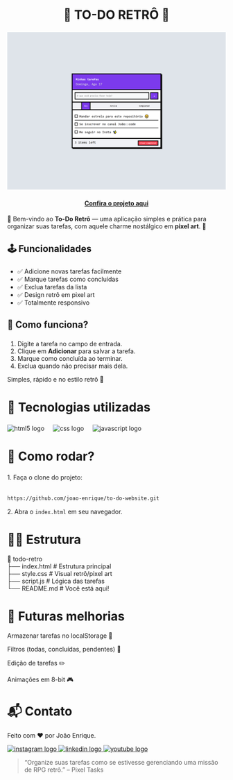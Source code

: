 <h1 align="center">📝 TO-DO RETRÔ 📝</h1>

###

<img src="preview.png"/>

<h4 align="center"><a href="https://joao-enrique.github.io/to-do-website/">Confira o projeto aqui</a></h4>

👾 Bem-vindo ao **To-Do Retrô** — uma aplicação simples e prática para organizar suas tarefas, com aquele charme nostálgico em **pixel art**. 🚀  

###

<h2 align="left">🕹️ Funcionalidades</h2>

###
- ✅ Adicione novas tarefas facilmente  
- ✅ Marque tarefas como concluídas  
- ✅ Exclua tarefas da lista  
- ✅ Design retrô em pixel art  
- ✅ Totalmente responsivo  

###

<h2 align="left">🧠 Como funciona?</h2>

###
1. Digite a tarefa no campo de entrada.  
2. Clique em **Adicionar** para salvar a tarefa.  
3. Marque como concluída ao terminar.  
4. Exclua quando não precisar mais dela.  

Simples, rápido e no estilo retrô 🎨  

###

<h1 align="left">💾 Tecnologias utilizadas</h1>

###
<div align="left">
  <img src="https://cdn.jsdelivr.net/gh/devicons/devicon/icons/html5/html5-original.svg" height="40" alt="html5 logo"  />
  <img width="12" />
  <img src="https://cdn.jsdelivr.net/gh/devicons/devicon/icons/css3/css3-original.svg" height="40" alt="css logo"  />
  <img width="12" />
  <img src="https://cdn.jsdelivr.net/gh/devicons/devicon/icons/javascript/javascript-original.svg" height="40" alt="javascript logo"  />
</div>

###

<h1 align="left">🧪 Como rodar?</h1>

###
<p align="left">1. Faça o clone do projeto:</p>

```bash

https://github.com/joao-enrique/to-do-website.git

```

<p align="left">2. Abra o <code>index.html</code> em seu navegador.</p>
<h1 align="left">👨‍💻 Estrutura</h1>

📁 todo-retro<br>
├── index.html # Estrutura principal<br>
├── style.css # Visual retrô/pixel art<br>
├── script.js # Lógica das tarefas<br>
└── README.md # Você está aqui!

<h1 align="left">🔮 Futuras melhorias</h1>

Armazenar tarefas no localStorage 💾

Filtros (todas, concluídas, pendentes) 🔎

Edição de tarefas ✏️

Animações em 8-bit 🎮

<h1 align="left">📬 Contato</h1> <p align="left">Feito com ❤️ por João Enrique.</p> <div align="left"> <a href="https://www.instagram.com/joao__dev/" target="_blank"> <img src="https://raw.githubusercontent.com/maurodesouza/profile-readme-generator/master/src/assets/icons/social/instagram/default.svg" width="52" height="40" alt="instagram logo" /> </a> <a href="https://www.linkedin.com/in/joao-enrique-dev/" target="_blank"> <img src="https://raw.githubusercontent.com/maurodesouza/profile-readme-generator/master/src/assets/icons/social/linkedin/default.svg" width="52" height="40" alt="linkedin logo" /> </a> <a href="https://www.youtube.com/@joao__dev" target="_blank"> <img src="https://raw.githubusercontent.com/maurodesouza/profile-readme-generator/master/src/assets/icons/social/youtube/default.svg" width="52" height="40" alt="youtube logo" /> </a> </div>

> “Organize suas tarefas como se estivesse gerenciando uma missão de RPG retrô.” – Pixel Tasks